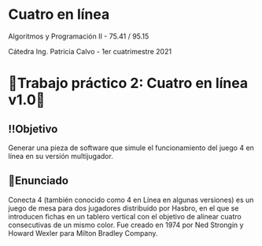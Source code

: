 # Cuatro en línea
Algoritmos y Programación II - 75.41 / 95.15

Cátedra Ing. Patricia Calvo - 1er cuatrimestre 2021


# 🎲Trabajo práctico 2: Cuatro en línea v1.0🎲

## ‼️Objetivo
Generar una pieza de software que simule el funcionamiento del juego 4 en línea en su versión multijugador.

## 📝Enunciado
Conecta 4 (también conocido como 4 en Línea en algunas versiones) es un juego de mesa para dos jugadores distribuido por Hasbro, en el que se introducen fichas en un tablero vertical con el objetivo de alinear cuatro consecutivas de un mismo color. Fue creado en 1974 por Ned Strongin y Howard Wexler para Milton Bradley Company.
